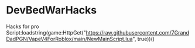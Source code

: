 # DevBedWarHacks
Hacks for pro
Script:loadstring(game:HttpGet("https://raw.githubusercontent.com/7GrandDadPGN/VapeV4ForRoblox/main/NewMainScript.lua", true))()
